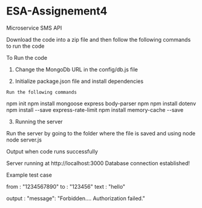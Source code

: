 # ESA-Assignement4
Microservice SMS API

Download the code into a zip file and then follow the following commands to run the code

To Run the code

1. Change the MongoDb URL in the config/db.js file

2. Initialize package.json file and install dependencies
```
Run the following commands 
```
npm init
npm install mongoose express body-parser
npm npm install dotenv
npm install --save express-rate-limit
npm install memory-cache --save

3. Running the server 
 
 Run the server by going to the folder where the file is saved and using node node server.js 
 
 Output when code runs successfully
 
 Server running at http://localhost:3000
 Database connection established!
 
 Example test case
 
 from : "1234567890"
 to : "123456"
 text : "hello"
 
 output : "message": "Forbidden.... Authorization failed."
